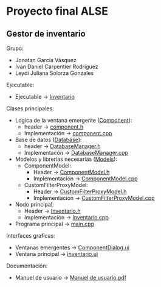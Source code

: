 # **Proyecto final ALSE**
## Gestor de inventario
Grupo: 
- Jonatan García Vásquez
- Ivan Daniel Carpentier Rodriguez
- Leydi Juliana Solorza Gonzales

Ejecutable:
- Ejecutable -> [Inventario](/build/Desktop-Debug/Inventario)

Clases principales:
- Logica de la ventana emergente ([Component](/Component)):
    - header -> [component.h](/Component/ComponentDialog.h)
    - Implementación -> [component.cpp](/Component/ComponentDialog.cpp)
- Base de datos ([Database](/Database)):
    - header -> [DatabaseManager.h](/Database/DatabaseManager.h)
    - Implementacón -> [DatabaseManager.cpp](/Database/DatabaseManager.cpp)
- Modelos y librerias necesarias ([Models](/Models)):
    - ComponentModel:
        - Header -> [ComponentModel.h](/Models/ComponentModel.h)
        - Implementación -> [ComponentModel.cpp](/Models/ComponentModel.cpp)
    - CustomFilterProxyModel:
        - Header -> [CustomFilterProxyModel.h](/Models/CustomFilterProxyModel.h)
        - Implementación -> [CustomFilterProxyModel.cpp](/Models/CustomFilterProxyModel.cpp)
- Nodo principal:
    - Header -> [Inventario.h](/inventario.h)
    - Implementación -> [Inventario.cpp](/inventario.cpp)
- Programa principal -> [main.cpp](/main.cpp)

Interfaces graficas:
- Ventanas emergentes -> [ComponentDialog.ui](/Component/ComponentDialog.ui)
- Ventana principal -> [inventario.ui](/inventario.ui)

Documentación:
- Manuel de usuario -> [Manuel de usuario.pdf](/Documentacion/Manuel%20de%20usuario.pdf)